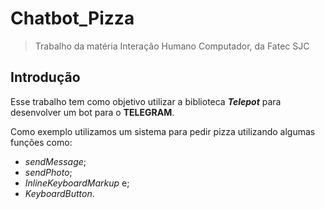 # Chatbot_Pizza
>Trabalho da matéria Interação Humano Computador, da Fatec SJC

## Introdução

Esse trabalho tem como objetivo utilizar a biblioteca **_Telepot_** para desenvolver um bot para o **TELEGRAM**.

Como exemplo utilizamos um sistema para pedir pizza utilizando algumas funções como:
* _sendMessage_;
* _sendPhoto_;
* _InlineKeyboardMarkup_ e;
* _KeyboardButton_. 
